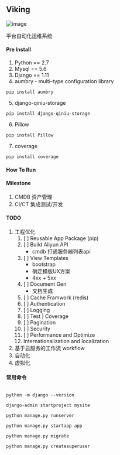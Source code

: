 ## Viking

![image](http://on7nqcxcq.bkt.clouddn.com/vikings_1200_630.png?imageView2/2/w/100/h/100)

平台自动化运维系统

#### Pre Install
1. Python == 2.7
2. Mysql == 5.6
3. Django == 1.11
4. aumbry - multi-type configuration library
```
pip install aumbry
```
5. django-qiniu-storage
```
pip install django-qiniu-storage
```
6. Pillow
```
pip install Pillow
```
7. coverage
```
pip install coverage
```

#### How To Run 

#### Milestone 
1. CMDB 资产管理
2. CI/CT 集成测试/开发

#### TODO
1. 工程优化
    1. [ ] Reusable App Package (pip)
    2. [ ] Build Aliyun API    
        - cmdb 打通服务器列表api
    3. [ ] View Templates
        - bootstrap 
        - 确定模版UX方案
        - 4xx + 5xx
    4. [ ] Document Gen
        - 文档生成
    5. [ ] Cache Framwork (redis) 
    6. [ ] Authentication
    7. [ ] Logging
    8. [ ] Test | Coverage
    9. [ ] Pagination
    10. [ ] Security
    11. [ ] Performance and Optimize
    12. Internationalization and localization
2. 基于云服务的工作流 workflow
3. 自动化
4. 虚拟化

#### 常用命令
```

python -m django --version

django-admin startproject mysite

python manage.py runserver

python manage.py startapp app

python manage.py migrate

python manage.py createsuperuser

```
